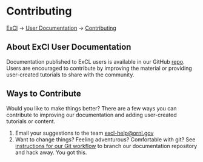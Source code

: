 # Contributing

[ExCl](https://excl.ornl.gov/) → [User Documentation](../) → [Contributing](contributing.md)

## About ExCl User Documentation

Documentation published to ExCL users is available in our GitHub [repo](https://github.com/ORNL-ExCL/excl-user-docs). Users are encouraged to contribute by improving the material or providing user-created tutorials to share with the community.

## Ways to Contribute

Would you like to make things better? There are a few ways you can contribute to improving our documentation and adding user-created tutorials or content.

1. Email your suggestions to the team [excl-help@ornl.gov](mailto:excl-help@ornl.gov)
2. Want to change things? Feeling adventurous? Comfortable with git? See [instructions for our Git workflow](../git-contributing/git-basics/git-workflow.md) to branch our documentation repository and hack away. You got this.
